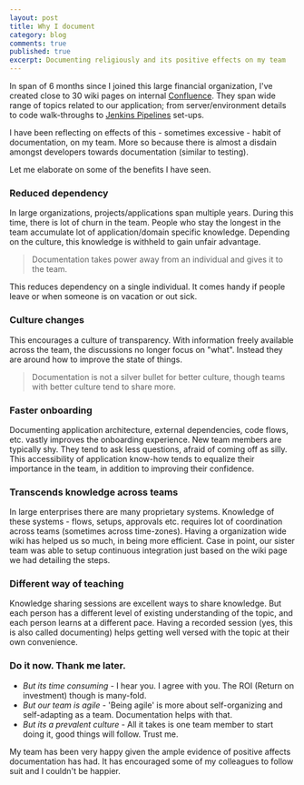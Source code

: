 ```yaml
---
layout: post
title: Why I document
category: blog
comments: true
published: true
excerpt: Documenting religiously and its positive effects on my team
---
```


In span of 6 months since I joined this large financial organization, I've created close to 30 wiki pages on internal [Confluence](https://www.atlassian.com/software/confluence).
They span wide range of topics related to our application; from server/environment details
to code walk-throughs to [Jenkins Pipelines](https://jenkins.io/solutions/pipeline/) set-ups.

I have been reflecting on effects of this - sometimes excessive - habit of documentation, on my team.
More so because there is almost a disdain amongst developers towards documentation (similar to testing).

Let me elaborate on some of the benefits I have seen.

### Reduced dependency

In large organizations, projects/applications span multiple years.
During this time, there is lot of churn in the team.
People who stay the longest in the team accumulate lot of application/domain specific knowledge.
Depending on the culture, this knowledge is withheld to gain unfair advantage.

> Documentation takes power away from an individual and gives it to the team.

This reduces dependency on a single individual.
It comes handy if people leave or when someone is on vacation or out sick.

### Culture changes

This encourages a culture of transparency.
With information freely available across the team, the discussions no longer focus on "what".
Instead they are around how to improve the state of things.

> Documentation is not a silver bullet for better culture, though teams with better culture tend to share more.

### Faster onboarding

Documenting application architecture, external dependencies, code flows, etc. vastly improves the onboarding experience.
New team members are typically shy.
They tend to ask less questions, afraid of coming off as silly.
This accessibility of application know-how tends to equalize their importance in the team, in addition to improving their confidence.

### Transcends knowledge across teams

In large enterprises there are many proprietary systems.
Knowledge of these systems - flows, setups, approvals etc. requires lot of coordination across teams (sometimes across time-zones).
Having a organization wide wiki has helped us so much, in being more efficient.
Case in point, our sister team was able to setup continuous integration just based on the wiki page we had detailing the steps.

### Different way of teaching

Knowledge sharing sessions are excellent ways to share knowledge.
But each person has a different level of existing understanding of the topic,
and each person learns at a different pace. Having a recorded session (yes, this is also called documenting)
helps getting well versed with the topic at their own convenience.

### Do it now. Thank me later.

- _But its time consuming_ - I hear you. I agree with you. The ROI (Return on investment) though is many-fold.
- _But our team is agile_ - 'Being agile' is more about self-organizing and self-adapting as a team. Documentation helps with that.
- _But its a prevalent culture_ - All it takes is one team member to start doing it, good things will follow. Trust me.

My team has been very happy given the ample evidence of positive affects documentation has had. It has encouraged some of my colleagues to follow suit and I couldn't be happier.
